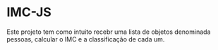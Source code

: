 # IMC-JS

Este projeto tem como intuito recebr uma lista de objetos denominada pessoas, calcular o IMC  e a classificação de cada um.